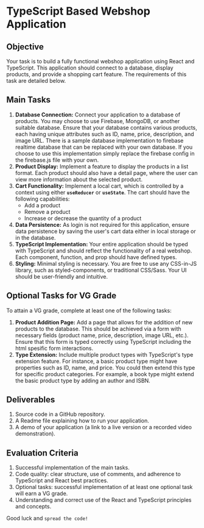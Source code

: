 # **TypeScript Based Webshop Application**

## **Objective**

Your task is to build a fully functional webshop application using React and TypeScript. This application should connect to a database, display products, and provide a shopping cart feature. The requirements of this task are detailed below.

## **Main Tasks**

1. **Database Connection:** Connect your application to a database of products. You may choose to use Firebase, MongoDB, or another suitable database. Ensure that your database contains various products, each having unique attributes such as ID, name, price, description, and image URL. There is a sample database implementation to firebase realtime database that can be replaced with your own database. If you choose to use this implementation simply replace the firebase config in the firebase.js file with your own.
2. **Product Display:** Implement a feature to display the products in a list format. Each product should also have a detail page, where the user can view more information about the selected product.
3. **Cart Functionality:** Implement a local cart, which is controlled by a context using either **`useReducer`** or **`useState`**. The cart should have the following capabilities:
    - Add a product
    - Remove a product
    - Increase or decrease the quantity of a product
4. **Data Persistence:** As login is not required for this application, ensure data persistence by saving the user's cart data either in local storage or in the database.
5. **TypeScript Implementation:** Your entire application should be typed with TypeScript and should reflect the functionality of a real webshop. Each component, function, and prop should have defined types.
6. **Styling:** Minimal styling is necessary. You are free to use any CSS-in-JS library, such as styled-components, or traditional CSS/Sass. Your UI should be user-friendly and intuitive.

## **Optional Tasks for VG Grade**

To attain a VG grade, complete at least one of the following tasks:

1. **Product Addition Page:** Add a page that allows for the addition of new products to the database. This should be achieved via a form with necessary fields (product name, price, description, image URL, etc.). Ensure that this form is typed correctly using TypeScript including the html spesific form interactions.
2. **Type Extension:** Include multiple product types with TypeScript's type extension feature. For instance, a basic product type might have properties such as ID, name, and price. You could then extend this type for specific product categories. For example, a book type might extend the basic product type by adding an author and ISBN.

## **Deliverables**

1. Source code in a GitHub repository.
2. A Readme file explaining how to run your application.
3. A demo of your application (a link to a live version or a recorded video demonstration).

## **Evaluation Criteria**

1. Successful implementation of the main tasks.
2. Code quality: clear structure, use of comments, and adherence to TypeScript and React best practices.
3. Optional tasks: successful implementation of at least one optional task will earn a VG grade.
4. Understanding and correct use of the React and TypeScript principles and concepts.

Good luck and `spread the code!`